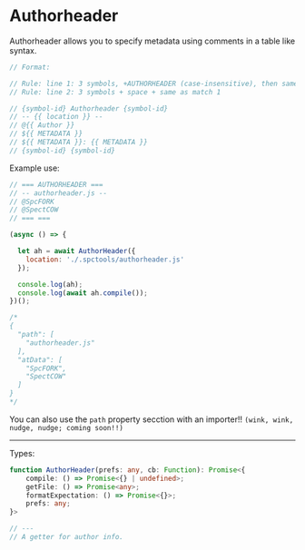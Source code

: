 # Authorheader

Authorheader allows you to specify metadata using comments in a table like syntax.
```js
// Format:

// Rule: line 1: 3 symbols, +AUTHORHEADER (case-insensitive), then same as match 1
// Rule: line 2: 3 symbols + space + same as match 1

// {symbol-id} Authorheader {symbol-id}
// -- {{ location }} --
// @{{ Author }}
// ${{ METADATA }}
// ${{ METADATA }}: {{ METADATA }}
// {symbol-id} {symbol-id}
```

Example use:
```js
// === AUTHORHEADER ===
// -- authorheader.js --
// @SpcFORK
// @SpectCOW
// === ===

(async () => {

  let ah = await AuthorHeader({
    location: './.spctools/authorheader.js'
  });

  console.log(ah);
  console.log(await ah.compile());
})();

/*
{
  "path": [
    "authorheader.js"
  ],
  "atData": [
    "SpcFORK",
    "SpectCOW"
  ]
}
*/
```

You can also use the `path` property secction with an importer!! `(wink, wink, nudge, nudge; coming soon!!)`

---

Types:
```ts
function AuthorHeader(prefs: any, cb: Function): Promise<{
    compile: () => Promise<{} | undefined>;
    getFile: () => Promise<any>;
    formatExpectation: () => Promise<{}>;
    prefs: any;
}>

// ---
// A getter for author info.
```
